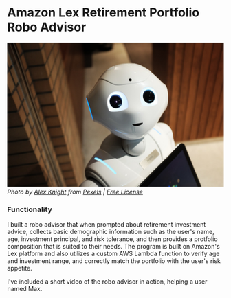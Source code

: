 # Amazon Lex Retirement Portfolio Robo Advisor

![Robo_Advisor](Images/robot.jpg)
*Photo by [Alex Knight](https://www.pexels.com/@alex-knight-1272316?utm_content=attributionCopyText&utm_medium=referral&utm_source=pexels) from [Pexels](https://www.pexels.com/photo/high-angle-photo-of-robot-2599244/?utm_content=attributionCopyText&utm_medium=referral&utm_source=pexels) | [Free License](https://www.pexels.com/photo-license/)*

### Functionality
I built a robo advisor that when prompted about retirement investment advice, collects basic demographic information such as the user's name, age, investment principal, and risk tolerance, and then provides a protfolio composition that is suited to their needs. The program is built on Amazon's Lex platform and also utilizes a custom AWS Lambda function to verify age and investment range, and correctly match the portfolio with the user's risk appetite. 

I've included a short video of the robo advisor in action, helping a user named Max. 
